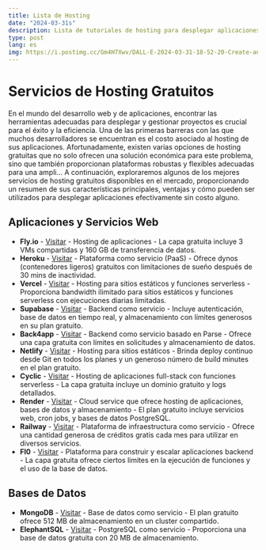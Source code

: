 ```yaml
---
title: Lista de Hosting
date: "2024-03-31s"
description: Lista de tutoriales de hosting para desplegar aplicaciones en diferentes plataformas. 
type: post
lang: es
img: https://i.postimg.cc/Gm4H7Xwv/DALL-E-2024-03-31-18-52-20-Create-an-image-that-illustrates-a-diverse-array-of-cloud-computing-and.webphttps://i.postimg.cc/766kYgTP/image.png
---
```


# Servicios de Hosting Gratuitos

En el mundo del desarrollo web y de aplicaciones, encontrar las herramientas adecuadas para desplegar y gestionar proyectos es crucial para el éxito y la eficiencia. Una de las primeras barreras con las que muchos desarrolladores se encuentran es el costo asociado al hosting de sus aplicaciones. Afortunadamente, existen varias opciones de hosting gratuitas que no solo ofrecen una solución económica para este problema, sino que también proporcionan plataformas robustas y flexibles adecuadas para una ampli...
A continuación, exploraremos algunos de los mejores servicios de hosting gratuitos disponibles en el mercado, proporcionando un resumen de sus características principales, ventajas y cómo pueden ser utilizados para desplegar aplicaciones efectivamente sin costo alguno.

## Aplicaciones y Servicios Web

- **Fly.io** - [Visitar](https://fly.io/dashboard) - Hosting de aplicaciones - La capa gratuita incluye 3 VMs compartidas y 160 GB de transferencia de datos.
- **Heroku** - [Visitar](https://dashboard.heroku.com/apps) - Plataforma como servicio (PaaS) - Ofrece dynos (contenedores ligeros) gratuitos con limitaciones de sueño después de 30 mins de inactividad.
- **Vercel** - [Visitar](https://vercel.com/girgetto) - Hosting para sitios estáticos y funciones serverless - Proporciona bandwidth ilimitado para sitios estáticos y funciones serverless con ejecuciones diarias limitadas.
- **Supabase** - [Visitar](https://supabase.com/dashboard/projects) - Backend como servicio - Incluye autenticación, base de datos en tiempo real, y almacenamiento con límites generosos en su plan gratuito.
- **Back4app** - [Visitar](https://dashboard.back4app.com/apps) - Backend como servicio basado en Parse - Ofrece una capa gratuita con límites en solicitudes y almacenamiento de datos.
- **Netlify** - [Visitar](https://app.netlify.com/) - Hosting para sitios estáticos - Brinda deploy continuo desde Git en todos los planes y un generoso número de build minutes en el plan gratuito.
- **Cyclic** - [Visitar](https://app.cyclic.sh/) - Hosting de aplicaciones full-stack con funciones serverless - La capa gratuita incluye un dominio gratuito y logs detallados.
- **Render** - [Visitar](https://render.com/) - Cloud service que ofrece hosting de aplicaciones, bases de datos y almacenamiento - El plan gratuito incluye servicios web, cron jobs, y bases de datos PostgreSQL.
- **Railway** - [Visitar](https://railway.app/) - Plataforma de infraestructura como servicio - Ofrece una cantidad generosa de créditos gratis cada mes para utilizar en diversos servicios.
- **Fl0** - [Visitar](https://www.fl0.com/) - Plataforma para construir y escalar aplicaciones backend - La capa gratuita ofrece ciertos límites en la ejecución de funciones y el uso de la base de datos.

## Bases de Datos

- **MongoDB** - [Visitar](https://cloud.mongodb.com/) - Base de datos como servicio - El plan gratuito ofrece 512 MB de almacenamiento en un cluster compartido.
- **ElephantSQL** - [Visitar](https://customer.elephantsql.com/login) - PostgreSQL como servicio - Proporciona una base de datos gratuita con 20 MB de almacenamiento.